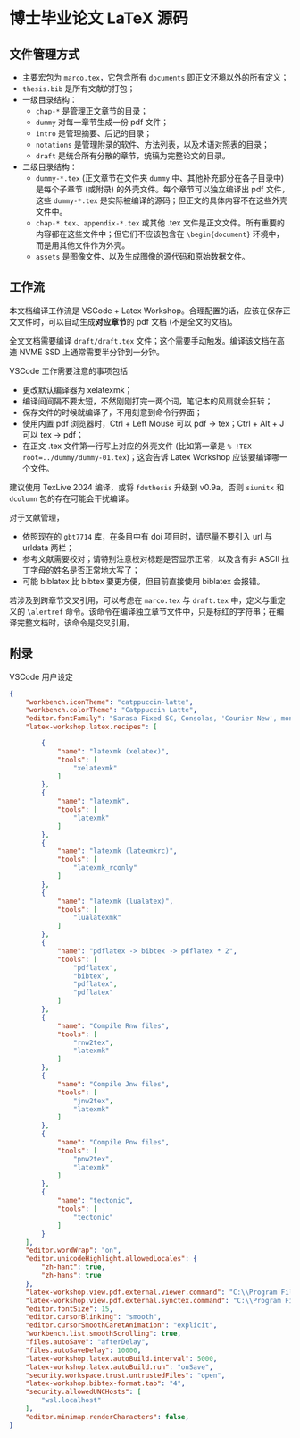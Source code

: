 # 博士毕业论文 LaTeX 源码

## 文件管理方式

- 主要宏包为 `marco.tex`，它包含所有 `documents` 即正文环境以外的所有定义；
- `thesis.bib` 是所有文献的打包；
- 一级目录结构：
  - `chap-*` 是管理正文章节的目录；
  - `dummy` 对每一章节生成一份 pdf 文件；
  - `intro` 是管理摘要、后记的目录；
  - `notations` 是管理附录的软件、方法列表，以及术语对照表的目录；
  - `draft` 是统合所有分散的章节，统稿为完整论文的目录。
- 二级目录结构：
  - `dummy-*.tex` (正文章节在文件夹 `dummy` 中、其他补充部分在各子目录中) 是每个子章节 (或附录) 的外壳文件。每个章节可以独立编译出 pdf 文件，这些 `dummy-*.tex` 是实际被编译的源码；但正文的具体内容不在这些外壳文件中。
  - `chap-*.tex`、`appendix-*.tex` 或其他 .tex 文件是正文文件。所有重要的内容都在这些文件中；但它们不应该包含在 `\begin{document}` 环境中，而是用其他文件作为外壳。
  - `assets` 是图像文件、以及生成图像的源代码和原始数据文件。

## 工作流

本文档编译工作流是 VSCode + Latex Workshop。合理配置的话，应该在保存正文文件时，可以自动生成**对应章节**的 pdf 文档 (不是全文的文档)。

全文文档需要编译 `draft/draft.tex` 文件；这个需要手动触发。编译该文档在高速 NVME SSD 上通常需要半分钟到一分钟。

VSCode 工作需要注意的事项包括
- 更改默认编译器为 xelatexmk；
- 编译间间隔不要太短，不然刚刚打完一两个词，笔记本的风扇就会狂转；
- 保存文件的时候就编译了，不用刻意到命令行界面；
- 使用内置 pdf 浏览器时，Ctrl + Left Mouse 可以 pdf -> tex；Ctrl + Alt + J 可以 tex -> pdf；
- 在正文 .tex 文件第一行写上对应的外壳文件 (比如第一章是 `% !TEX root=../dummy/dummy-01.tex`)；这会告诉 Latex Workshop 应该要编译哪一个文件。

建议使用 TexLive 2024 编译，或将 `fduthesis` 升级到 v0.9a。否则 `siunitx` 和 `dcolumn` 包的存在可能会干扰编译。

对于文献管理，
- 依照现在的 `gbt7714` 库，在条目中有 doi 项目时，请尽量不要引入 url 与 urldata 两栏；
- 参考文献需要校对；请特别注意校对标题是否显示正常，以及含有非 ASCII 拉丁字母的姓名是否正常地大写了；
- 可能 biblatex 比 bibtex 要更方便，但目前直接使用 biblatex 会报错。

若涉及到跨章节交叉引用，可以考虑在 `marco.tex` 与 `draft.tex` 中，定义与重定义的 `\alertref` 命令。该命令在编译独立章节文件中，只是标红的字符串；在编译完整文档时，该命令是交叉引用。

## 附录

VSCode 用户设定

```json
{
    "workbench.iconTheme": "catppuccin-latte",
    "workbench.colorTheme": "Catppuccin Latte",
    "editor.fontFamily": "Sarasa Fixed SC, Consolas, 'Courier New', monospace",
    "latex-workshop.latex.recipes": [

        {
            "name": "latexmk (xelatex)",
            "tools": [
                "xelatexmk"
            ]
        },
        {
            "name": "latexmk",
            "tools": [
                "latexmk"
            ]
        },
        {
            "name": "latexmk (latexmkrc)",
            "tools": [
                "latexmk_rconly"
            ]
        },
        {
            "name": "latexmk (lualatex)",
            "tools": [
                "lualatexmk"
            ]
        },
        {
            "name": "pdflatex -> bibtex -> pdflatex * 2",
            "tools": [
                "pdflatex",
                "bibtex",
                "pdflatex",
                "pdflatex"
            ]
        },
        {
            "name": "Compile Rnw files",
            "tools": [
                "rnw2tex",
                "latexmk"
            ]
        },
        {
            "name": "Compile Jnw files",
            "tools": [
                "jnw2tex",
                "latexmk"
            ]
        },
        {
            "name": "Compile Pnw files",
            "tools": [
                "pnw2tex",
                "latexmk"
            ]
        },
        {
            "name": "tectonic",
            "tools": [
                "tectonic"
            ]
        }
    ],
    "editor.wordWrap": "on",
    "editor.unicodeHighlight.allowedLocales": {
        "zh-hant": true,
        "zh-hans": true
    },
    "latex-workshop.view.pdf.external.viewer.command": "C:\\Program Files\\SumatraPDF\\SumatraPDF.exe",
    "latex-workshop.view.pdf.external.synctex.command": "C:\\Program Files\\SumatraPDF\\SumatraPDF.exe",
    "editor.fontSize": 15,
    "editor.cursorBlinking": "smooth",
    "editor.cursorSmoothCaretAnimation": "explicit",
    "workbench.list.smoothScrolling": true,
    "files.autoSave": "afterDelay",
    "files.autoSaveDelay": 10000,
    "latex-workshop.latex.autoBuild.interval": 5000,
    "latex-workshop.latex.autoBuild.run": "onSave",
    "security.workspace.trust.untrustedFiles": "open",
    "latex-workshop.bibtex-format.tab": "4",
    "security.allowedUNCHosts": [
        "wsl.localhost"
    ],
    "editor.minimap.renderCharacters": false,
}
```
